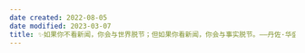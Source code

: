 ```yaml
---
date created: 2022-08-05
date modified: 2023-03-07
title: ✨如果你不看新闻，你会与世界脱节；但如果你看新闻，你会与事实脱节。——丹佐·华盛顿
---
```

